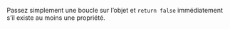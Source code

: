 Passez simplement une boucle sur l’objet et `return false` immédiatement s’il existe au moins une propriété.
